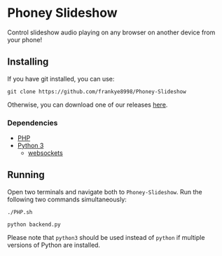 # Phoney Slideshow
Control slideshow audio playing on any browser on another device from your phone!

## Installing
If you have git installed, you can use:
```
git clone https://github.com/frankye8998/Phoney-Slideshow
```
Otherwise, you can download one of our releases [here](https://github.com/frankye8998/Phoney-Slideshow/releases).

### Dependencies
* [PHP](https://www.php.net/)
* [Python 3](https://www.python.org/)
  * [websockets](https://github.com/aaugustin/websockets)  

## Running
Open two terminals and navigate both to `Phoney-Slideshow`. Run the following two commands simultaneously:
```
./PHP.sh
```
```
python backend.py
```
Please note that `python3` should be used instead of `python` if multiple versions of Python are installed.
